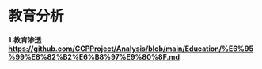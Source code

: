 # 教育分析

#### 1.教育渗透 https://github.com/CCPProject/Analysis/blob/main/Education/%E6%95%99%E8%82%B2%E6%B8%97%E9%80%8F.md
